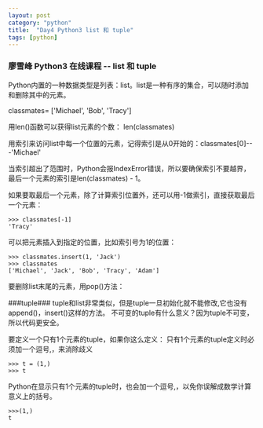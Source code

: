 ```yaml
---
layout: post
category: "python"
title:  "Day4 Python3 list 和 tuple"
tags: [python]
---
```


### 廖雪峰 Python3 在线课程 -- list 和 tuple
Python内置的一种数据类型是列表：list。list是一种有序的集合，可以随时添加和删除其中的元素。
<!-- more -->

classmates= ['Michael', 'Bob', 'Tracy']

用len()函数可以获得list元素的个数： len(classmates)

用索引来访问list中每一个位置的元素，记得索引是从0开始的：classmates[0]---'Michael'

当索引超出了范围时，Python会报IndexError错误，所以要确保索引不要越界，最后一个元素的索引是len(classmates) - 1。

如果要取最后一个元素，除了计算索引位置外，还可以用-1做索引，直接获取最后一个元素：

```
>>> classmates[-1]
'Tracy'
```
可以把元素插入到指定的位置，比如索引号为1的位置：
```
>>> classmates.insert(1, 'Jack')
>>> classmates
['Michael', 'Jack', 'Bob', 'Tracy', 'Adam']
```
要删除list末尾的元素，用pop()方法：

###tuple###
tuple和list非常类似，但是tuple一旦初始化就不能修改,它也没有append()，insert()这样的方法。
不可变的tuple有什么意义？因为tuple不可变，所以代码更安全。

要定义一个只有1个元素的tuple，如果你这么定义：
只有1个元素的tuple定义时必须加一个逗号,，来消除歧义
```
>>> t = (1,)
>>> t
```
Python在显示只有1个元素的tuple时，也会加一个逗号,，以免你误解成数学计算意义上的括号。
```
>>>(1,)
t
```
